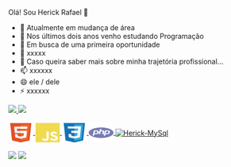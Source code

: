 Olá! Sou Herick Rafael 👋

- 🔭 Atualmente em mudança de área
- 🌱 Nos últimos dois anos venho estudando Programação
- 👯 Em busca de uma primeira oportunidade
- 🤔 xxxxx
- 💬 Caso queira saber mais sobre minha trajetória profissional...
- 📫 xxxxxx
- 😄 ele / dele
- ⚡ xxxxxx


<div>
<a href="https://github.com/hkgi-ctrl">
<img height="180em" src="https://github-readme-stats.vercel.app/api?username=hkgi-ctrl&show_icons=true&theme=dark&include_all_comits=true&count_private=true"/>

<img height="180em" src="https://github-readme-stats.vercel.app/api/top-langs/?username=hkgi-ctrl&layout=compact&langs_count=16&theme=dark">  
</div>

<div style="display: inline_block"><br>
  <img align="center" alt="Herick-HTML" height="40" width="50" src="https://raw.githubusercontent.com/devicons/devicon/master/icons/html5/html5-original.svg">        
  <img align="center" alt="Herick-Js" height="40" width="50" src="https://raw.githubusercontent.com/devicons/devicon/master/icons/javascript/javascript-plain.svg">
  <img align="center" alt="Herick-CSS" height="40" width="50" src="https://raw.githubusercontent.com/devicons/devicon/master/icons/css3/css3-original.svg">
  <img align="center" alt="Herick-Php" height="40" width="50" src="https://raw.githubusercontent.com/devicons/devicon/master/icons/php/php-plain.svg">
  <img align="center" alt="Herick-MySql" height="40" width="50" src="https://cdn.jsdelivr.net/gh/devicons/devicon@latest/icons/mysql/mysql-original.svg">
          
  
  
  
  <link rel="stylesheet" type='text/css' href="https://cdn.jsdelivr.net/gh/devicons/devicon@latest/devicon.min.css" />
</div>

<br>
<div> 
  <a href="https://instagram.com/rafaballerini" target="_blank"><img src="https://img.shields.io/badge/-Instagram-%23E4405F?style=for-the-badge&logo=instagram&logoColor=white" target="_blank"></a>
  <a href="https://www.linkedin.com/in/herick-rafael" target="_blank"><img src="https://img.shields.io/badge/-LinkedIn-%230077B5?style=for-the-badge&logo=linkedin&logoColor=white" target="_blank"></a> 
  
</div>

